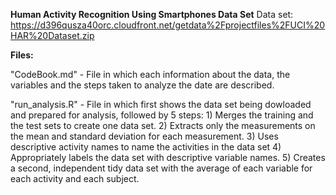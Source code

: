 **Human Activity Recognition Using Smartphones Data Set**
Data set: https://d396qusza40orc.cloudfront.net/getdata%2Fprojectfiles%2FUCI%20HAR%20Dataset.zip 

**Files:**

"CodeBook.md" - File in which each information about the data, the variables and the steps taken to analyze the date are described.

"run_analysis.R" - File in which first shows the data set being dowloaded and prepared for analysis, followed by 5 steps: 
      1) Merges the training and the test sets to create one data set.
      2) Extracts only the measurements on the mean and standard deviation for each measurement. 
      3) Uses descriptive activity names to name the activities in the data set
      4) Appropriately labels the data set with descriptive variable names. 
      5) Creates a second, independent tidy data set with the average of each variable for each activity and each subject.

